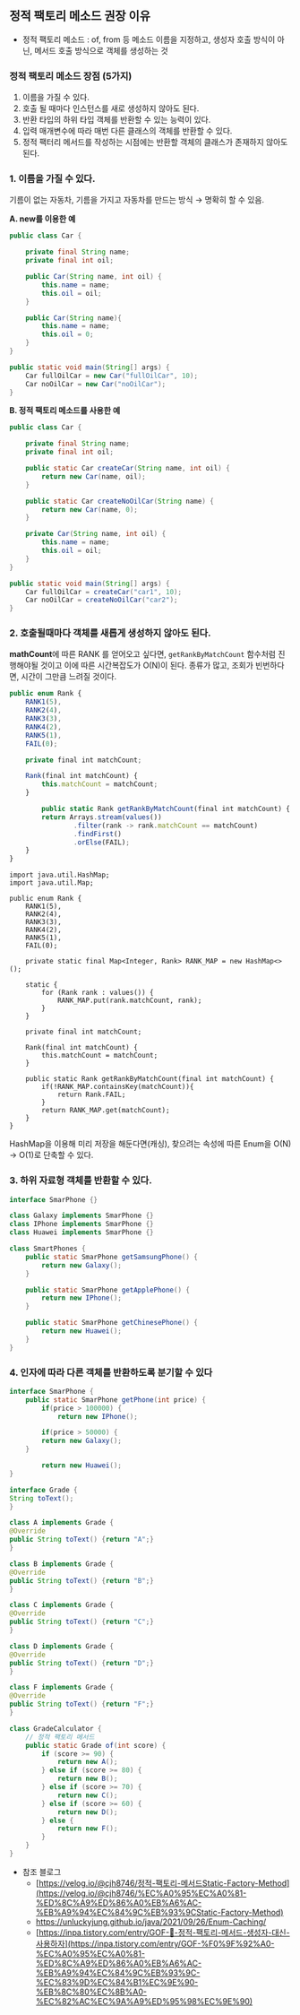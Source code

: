 ## 정적 팩토리 메소드 권장 이유
- 정적 팩토리 메소드 : of, from 등 메소드 이름을 지정하고, 생성자 호출 방식이 아닌, 메서드 호출 방식으로 객체를 생성하는 것

### 정적 팩토리 메소드 장점 (5가지)

1. 이름을 가질 수 있다.
2. 호출 될 때마다 인스턴스를 새로 생성하지 않아도 된다.
3. 반환 타입의 하위 타입 객체를 반환할 수 있는 능력이 있다.
4. 입력 매개변수에 따라 매번 다른 클래스의 객체를 반환할 수 있다.
5. 정적 팩터리 메서드를 작성하는 시점에는 반환할 객체의 클래스가 존재하지 않아도 된다.

### 1. 이름을 가질 수 있다.

기름이 없는 자동차, 기름을 가지고 자동차를 만드는 방식 → 명확히 할 수 있음.

**A. new를 이용한 예**

```java
public class Car {

    private final String name;
    private final int oil;

    public Car(String name, int oil) {
        this.name = name;
        this.oil = oil;
    }

    public Car(String name){
        this.name = name;
        this.oil = 0;
    }
}
```

```java
public static void main(String[] args) {
    Car fullOilCar = new Car("fullOilCar", 10);
    Car noOilCar = new Car("noOilCar");
}
```

**B. 정적 팩토리 메소드를 사용한 예**

```java
public class Car {

    private final String name;
    private final int oil;

    public static Car createCar(String name, int oil) {
        return new Car(name, oil);
    }

    public static Car createNoOilCar(String name) {
        return new Car(name, 0);
    }

    private Car(String name, int oil) {
        this.name = name;
        this.oil = oil;
    }
}
```

```java
public static void main(String[] args) {
	Car fullOilCar = createCar("car1", 10);
	Car noOilCar = createNoOilCar("car2");
}
```

### 2. 호출될때마다 객체를 새롭게 생성하지 않아도 된다.

**mathCount**에 따른 RANK 를 얻어오고 싶다면, `getRankByMatchCount` 함수처럼 진행해야될 것이고 이에 따른 시간복잡도가 O(N)이 된다. 종류가 많고, 조회가 빈번하다면, 시간이 그만큼 느려질 것이다. 

```jsx
public enum Rank {
    RANK1(5),
    RANK2(4),
    RANK3(3),
    RANK4(2),
    RANK5(1),
    FAIL(0);

    private final int matchCount;

    Rank(final int matchCount) {
        this.matchCount = matchCount;
    }

		public static Rank getRankByMatchCount(final int matchCount) {
        return Arrays.stream(values())
                .filter(rank -> rank.matchCount == matchCount)
                .findFirst()
                .orElse(FAIL);
    }
}
```

```
import java.util.HashMap;
import java.util.Map;

public enum Rank {
    RANK1(5),
    RANK2(4),
    RANK3(3),
    RANK4(2),
    RANK5(1),
    FAIL(0);

    private static final Map<Integer, Rank> RANK_MAP = new HashMap<>();

    static {
        for (Rank rank : values()) {
            RANK_MAP.put(rank.matchCount, rank);
        }
    }

    private final int matchCount;

    Rank(final int matchCount) {
        this.matchCount = matchCount;
    }

    public static Rank getRankByMatchCount(final int matchCount) {
        if(!RANK_MAP.containsKey(matchCount)){
            return Rank.FAIL;
        }
        return RANK_MAP.get(matchCount);
    }
}
```

HashMap을 이용해 미리 저장을 해둔다면(캐싱), 찾으려는 속성에 따른 Enum을 O(N) → O(1)로 단축할 수 있다.

### 3. 하위 자료형 객체를 반환할 수 있다.

```java
interface SmarPhone {}

class Galaxy implements SmarPhone {}
class IPhone implements SmarPhone {}
class Huawei implements SmarPhone {}

class SmartPhones {
    public static SmarPhone getSamsungPhone() {
        return new Galaxy();
    }

    public static SmarPhone getApplePhone() {
        return new IPhone();
    }

    public static SmarPhone getChinesePhone() {
        return new Huawei();
    }
}
```

### 4. 인자에 따라 다른 객체를 반환하도록 분기할 수 있다

```java
interface SmarPhone {
	public static SmarPhone getPhone(int price) {
		if(price > 100000) {
			return new IPhone();

		if(price > 50000) {
        return new Galaxy();
    }

		return new Huawei();
}
```

```java
interface Grade {
String toText();
}

class A implements Grade {
@Override
public String toText() {return "A";}
}

class B implements Grade {
@Override
public String toText() {return "B";}
}

class C implements Grade {
@Override
public String toText() {return "C";}
}

class D implements Grade {
@Override
public String toText() {return "D";}
}

class F implements Grade {
@Override
public String toText() {return "F";}
}
```

```java
class GradeCalculator {
	// 정적 팩토리 메서드
	public static Grade of(int score) {
		if (score >= 90) {
			return new A();
		} else if (score >= 80) {
			return new B();
		} else if (score >= 70) {
			return new C();
		} else if (score >= 60) {
			return new D();
		} else {
			return new F();
		}
	}
}
```

- 참조 블로그
    - [https://velog.io/@cjh8746/정적-팩토리-메서드Static-Factory-Method](https://velog.io/@cjh8746/%EC%A0%95%EC%A0%81-%ED%8C%A9%ED%86%A0%EB%A6%AC-%EB%A9%94%EC%84%9C%EB%93%9CStatic-Factory-Method)
    - https://unluckyjung.github.io/java/2021/09/26/Enum-Caching/
    - [https://inpa.tistory.com/entry/GOF-💠-정적-팩토리-메서드-생성자-대신-사용하자](https://inpa.tistory.com/entry/GOF-%F0%9F%92%A0-%EC%A0%95%EC%A0%81-%ED%8C%A9%ED%86%A0%EB%A6%AC-%EB%A9%94%EC%84%9C%EB%93%9C-%EC%83%9D%EC%84%B1%EC%9E%90-%EB%8C%80%EC%8B%A0-%EC%82%AC%EC%9A%A9%ED%95%98%EC%9E%90)
